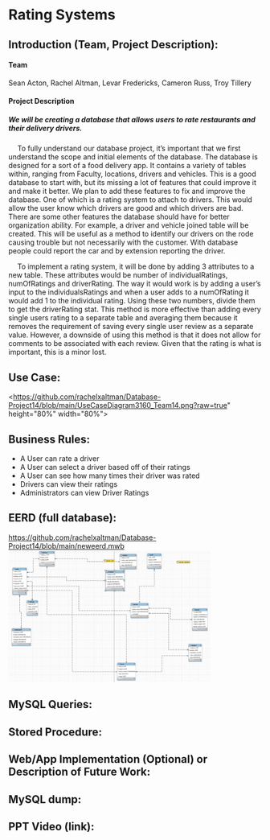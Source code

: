 
# Rating Systems

## Introduction (Team, Project Description):

#### Team

 Sean Acton,
 Rachel Altman,
 Levar Fredericks,
 Cameron Russ,
 Troy Tillery

#### Project Description 
##### We will be creating a database that allows users to rate restaurants and their delivery drivers.


&emsp;  To fully understand our database project, it’s important that we first understand the scope and initial elements of the database. The database is designed for a sort of a food delivery app. It contains a variety of tables within, ranging from Faculty, locations, drivers and vehicles. This is a good database to start with, but its missing a lot of features that could improve it and make it better. We plan to add these features to fix and improve the database. One of which is a rating system to attach to drivers. This would allow the user know which drivers are good and which drivers are bad. There are some other features the database should have for better organization ability. For example, a driver and vehicle joined table will be created. This will be useful as a method to identify our drivers on the rode causing trouble but not necessarily with the customer. With database people could report the car and by extension reporting the driver.

&emsp;  To implement a rating system, it will be done by adding 3 attributes to a new table. These attributes would be number of individualRatings, numOfRatings and driverRating. The way it would work is by adding a user’s input to the individualsRatings and when a user adds to a numOfRating it would add 1 to the individual rating. Using these two numbers, divide them to get the driverRating stat. This method is more effective than adding every single users rating to a separate table and averaging them because it removes the requirement of saving every single user review as a separate value. However, a downside of using this method is that it does not allow for comments to be associated with each review. Given that the rating is what is important, this is a minor lost.


##  Use Case:
<https://github.com/rachelxaltman/Database-Project14/blob/main/UseCaseDiagram3160_Team14.png?raw=true" height="80%" width="80%">


## Business Rules:

- A User can rate a driver
- A User can select a driver based off of their ratings
- A User can see how many times their driver was rated
- Drivers can view their ratings
- Administrators can view Driver Ratings

## EERD (full database):
https://github.com/rachelxaltman/Database-Project14/blob/main/neweerd.mwb
<img src="https://github.com/rachelxaltman/Database-Project14/blob/main/eerd.png?raw=true" height="80%" width="80%">


## MySQL Queries:

## Stored Procedure:

## Web/App Implementation (Optional) or Description of Future Work:

## MySQL dump:

## PPT Video (link):


